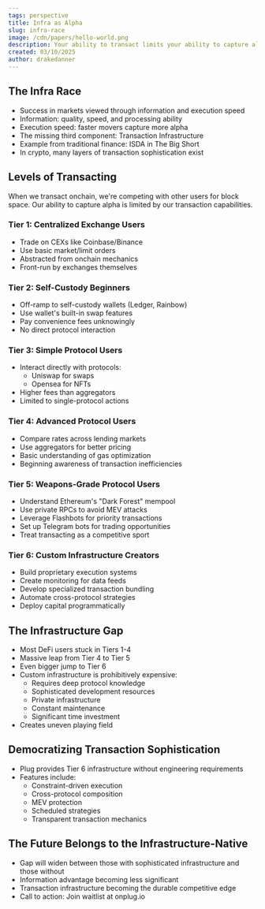 ```yaml
---
tags: perspective
title: Infra as Alpha
slug: infra-race
image: /cdn/papers/hello-world.png
description: Your ability to transact limits your ability to capture alpha.
created: 03/10/2025
author: drakedanner
---
```


## The Infra Race

- Success in markets viewed through information and execution speed
- Information: quality, speed, and processing ability
- Execution speed: faster movers capture more alpha
- The missing third component: Transaction Infrastructure
- Example from traditional finance: ISDA in The Big Short
- In crypto, many layers of transaction sophistication exist

## Levels of Transacting

When we transact onchain, we're competing with other users for block space.
Our ability to capture alpha is limited by our transaction capabilities.

### Tier 1: Centralized Exchange Users
- Trade on CEXs like Coinbase/Binance
- Use basic market/limit orders
- Abstracted from onchain mechanics
- Front-run by exchanges themselves

### Tier 2: Self-Custody Beginners
- Off-ramp to self-custody wallets (Ledger, Rainbow)
- Use wallet's built-in swap features
- Pay convenience fees unknowingly
- No direct protocol interaction

### Tier 3: Simple Protocol Users
- Interact directly with protocols:
  - Uniswap for swaps
  - Opensea for NFTs
- Higher fees than aggregators
- Limited to single-protocol actions

### Tier 4: Advanced Protocol Users
- Compare rates across lending markets
- Use aggregators for better pricing
- Basic understanding of gas optimization
- Beginning awareness of transaction inefficiencies

### Tier 5: Weapons-Grade Protocol Users
- Understand Ethereum's "Dark Forest" mempool
- Use private RPCs to avoid MEV attacks
- Leverage Flashbots for priority transactions
- Set up Telegram bots for trading opportunities
- Treat transacting as a competitive sport

### Tier 6: Custom Infrastructure Creators
- Build proprietary execution systems
- Create monitoring for data feeds
- Develop specialized transaction bundling
- Automate cross-protocol strategies
- Deploy capital programmatically

## The Infrastructure Gap

- Most DeFi users stuck in Tiers 1-4
- Massive leap from Tier 4 to Tier 5
- Even bigger jump to Tier 6
- Custom infrastructure is prohibitively expensive:
  - Requires deep protocol knowledge
  - Sophisticated development resources
  - Private infrastructure
  - Constant maintenance
  - Significant time investment
- Creates uneven playing field

## Democratizing Transaction Sophistication

- Plug provides Tier 6 infrastructure without engineering requirements
- Features include:
  - Constraint-driven execution
  - Cross-protocol composition
  - MEV protection
  - Scheduled strategies
  - Transparent transaction mechanics

## The Future Belongs to the Infrastructure-Native

- Gap will widen between those with sophisticated infrastructure and those without
- Information advantage becoming less significant
- Transaction infrastructure becoming the durable competitive edge
- Call to action: Join waitlist at onplug.io